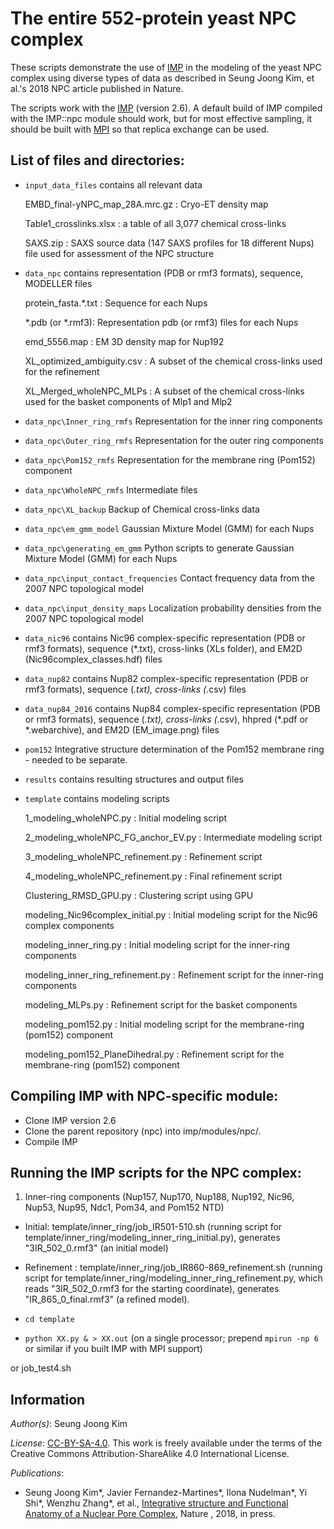 # The entire 552-protein yeast NPC complex

These scripts demonstrate the use of [IMP](http://salilab.org/imp) in the modeling of the yeast NPC complex using diverse types of data as described in Seung Joong Kim, et al.'s 2018 NPC article published in Nature.

The scripts work with the [IMP](http://salilab.org/imp) (version 2.6).
A default build of IMP compiled with the IMP::npc module should work, but for most effective sampling, it should
be built with [MPI](http://integrativemodeling.org/nightly/doc/html/namespaceIMP_1_1mpi.html) so that replica exchange can be used.

## List of files and directories:

- `input_data_files`		            contains all relevant data

  EMBD_final-yNPC_map_28A.mrc.gz  : Cryo-ET density map
  
  Table1_crosslinks.xlsx : a table of all 3,077 chemical cross-links
  
  SAXS.zip  : SAXS source data (147 SAXS profiles for 18 different Nups) file used for assessment of the NPC structure 
  
- `data_npc`		            contains representation (PDB or rmf3 formats), sequence, MODELLER files

   protein_fasta.*.txt : Sequence for each Nups
   
   *.pdb (or *.rmf3): Representation pdb (or rmf3) files for each Nups
   
   emd_5556.map : EM 3D density map for Nup192
   
   XL_optimized_ambiguity.csv : A subset of the chemical cross-links used for the refinement
   
   XL_Merged_wholeNPC_MLPs : A subset of the chemical cross-links used for the basket components of Mlp1 and Mlp2
   
- `data_npc\Inner_ring_rmfs`		  Representation for the inner ring components
- `data_npc\Outer_ring_rmfs`		  Representation for the outer ring components
- `data_npc\Pom152_rmfs`		  Representation for the membrane ring (Pom152) component
- `data_npc\WholeNPC_rmfs`		  Intermediate files
- `data_npc\XL_backup`		  Backup of Chemical cross-links data
- `data_npc\em_gmm_model`		  Gaussian Mixture Model (GMM) for each Nups
- `data_npc\generating_em_gmm`		  Python scripts to generate Gaussian Mixture Model (GMM) for each Nups
- `data_npc\input_contact_frequencies`		  Contact frequency data from the 2007 NPC topological model
- `data_npc\input_density_maps`		  Localization probability densities from the 2007 NPC topological model

- `data_nic96`		            contains Nic96 complex-specific representation (PDB or rmf3 formats), sequence (*.txt), cross-links (XLs folder), and EM2D (Nic96complex_classes.hdf) files
- `data_nup82`		            contains Nup82 complex-specific representation (PDB or rmf3 formats), sequence (*.txt), cross-links (*.csv) files 
- `data_nup84_2016`		            contains Nup84 complex-specific representation (PDB or rmf3 formats), sequence (*.txt), cross-links (*.csv), hhpred (*.pdf or *.webarchive), and EM2D (EM_image.png) files 
- `pom152`		            Integrative structure determination of the Pom152 membrane ring - needed to be separate.

- `results`		                      contains resulting structures and output files
- `template`			                  contains modeling scripts

  1_modeling_wholeNPC.py  : Initial modeling script

  2_modeling_wholeNPC_FG_anchor_EV.py : Intermediate modeling script

  3_modeling_wholeNPC_refinement.py : Refinement script

  4_modeling_wholeNPC_refinement.py : Final refinement script
  
  Clustering_RMSD_GPU.py : Clustering script using GPU

  modeling_Nic96complex_initial.py : Initial modeling script for the Nic96 complex components
  
  modeling_inner_ring.py : Initial modeling script for the inner-ring components
  
  modeling_inner_ring_refinement.py : Refinement script for the inner-ring components
  
  modeling_MLPs.py : Refinement script for the basket components
   
  modeling_pom152.py : Initial modeling script for the membrane-ring (pom152) component
  
  modeling_pom152_PlaneDihedral.py : Refinement script for the membrane-ring (pom152) component
  


## Compiling IMP with NPC-specific module:
- Clone IMP version 2.6
- Clone the parent repository (npc) into imp/modules/npc/.
- Compile IMP

## Running the IMP scripts for the NPC complex:

1. Inner-ring components (Nup157, Nup170, Nup188, Nup192, Nic96, Nup53, Nup95, Ndc1, Pom34, and Pom152 NTD)
- Initial: template/inner_ring/job_IR501-510.sh (running script for template/inner_ring/modeling_inner_ring_initial.py), generates "3IR_502_0.rmf3" (an initial model)
- Refinement : template/inner_ring/job_IR860-869_refinement.sh (running script for template/inner_ring/modeling_inner_ring_refinement.py, which reads "3IR_502_0.rmf3 for the starting coordinate), generates "IR_865_0_final.rmf3" (a refined model).


- `cd template`
- `python XX.py & > XX.out` (on a single processor; prepend `mpirun -np 6` or similar if you built IMP with MPI support)

or job_test4.sh

## Information

_Author(s)_: Seung Joong Kim

_License_: [CC-BY-SA-4.0](https://creativecommons.org/licenses/by-sa/4.0/legalcode).
This work is freely available under the terms of the Creative Commons
Attribution-ShareAlike 4.0 International License.

_Publications_:
- Seung Joong Kim\*, Javier Fernandez-Martines\*, Ilona Nudelman\*, Yi Shi\*, Wenzhu Zhang\*, et al., [Integrative structure and Functional Anatomy of a Nuclear Pore Complex](http://www.nature.com/nature/journal/), Nature , 2018, in press.

